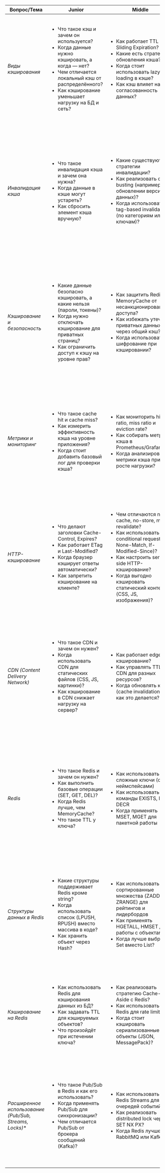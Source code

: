 | Вопрос/Тема                                            | Junior                                                                                                                                                                                                                           | Middle                                                                                                                                                                                                                                                                                   | Senior                                                                                                                                                                                                                                                                       |
| ------------------------------------------------------ | -------------------------------------------------------------------------------------------------------------------------------------------------------------------------------------------------------------------------------- | ---------------------------------------------------------------------------------------------------------------------------------------------------------------------------------------------------------------------------------------------------------------------------------------- | ---------------------------------------------------------------------------------------------------------------------------------------------------------------------------------------------------------------------------------------------------------------------------- |
| *Виды кэширования*                                     | <ul><li>Что такое кэш и зачем он используется?</li><li>Когда данные нужно кэшировать, а когда — нет?</li><li>Чем отличается локальный кэш от распределённого?</li><li>Как кэширование уменьшает нагрузку на БД и сеть?</li></ul> | <ul><li>Как работает TTL и Sliding Expiration?</li><li>Какие есть стратегии обновления кэша?</li><li>Когда стоит использовать lazy-loading в кэше?</li><li>Как кэш влияет на согласованность данных?</li></ul>                                                                           | <ul><li>Как проектировать многослойное кэширование?</li><li>Как решать проблему Cache Stampede?</li><li>Когда кэширование может привести к ошибкам безопасности?</li><li>Как кэшировать данные при микросервисной архитектуре?</li></ul>                                     |
| *Инвалидация кэша*                                     | <ul><li>Что такое инвалидация кэша и зачем она нужна?</li><li>Когда данные в кэше могут устареть?</li><li>Как сбросить элемент кэша вручную?</li></ul>                                                                           | <ul><li>Какие существуют стратегии инвалидации?</li><li>Как реализовать cache busting (например, при обновлении версии данных)?</li><li>Когда использовать tag-based invalidation (по категориям или ключам)?</li></ul>                                                                  | <ul><li>Как проектировать систему инвалидации в распределённой среде (несколько серверов, несколько слоёв кэша)?</li><li>Как минимизировать race conditions при одновременном сбросе кэша?</li><li>Когда выгоднее обновлять данные, а не сбрасывать кэш полностью?</li></ul> |
| *Кэширование и безопасность*                           | <ul><li>Какие данные безопасно кэшировать, а какие нельзя (пароли, токены)?</li><li>Когда нужно отключать кэширование для приватных страниц?</li><li>Как ограничить доступ к кэшу на уровне прав?</li></ul>                      | <ul><li>Как защитить Redis или MemoryCache от несанкционированного доступа?</li><li>Как избежать утечек приватных данных через общий кэш?</li><li>Когда использовать шифрование при кэшировании?</li></ul>                                                                               | <ul><li>Как проектировать систему кэширования в Zero Trust окружении?</li><li>Как реализовать изоляцию данных разных пользователей (multi-tenant cache)?</li><li>Когда и как использовать секретное разделение ключей (namespaces + security scopes)?</li></ul>              |
| *Метрики и мониторинг*                                 | <ul><li>Что такое cache hit и cache miss?</li><li>Как измерить эффективность кэша на уровне приложения?</li><li>Когда стоит добавить базовый лог для проверки кэша?</li></ul>                                                    | <ul><li>Как мониторить hit ratio, miss ratio и eviction rate?</li><li>Как собирать метрики кэша в Prometheus/Grafana?</li><li>Когда анализировать метрики кэша при росте нагрузки?</li></ul>                                                                                             | <ul><li>Как настраивать алерты по аномалиям кэша?</li><li>Как прогнозировать эффективность кэша в разных сценариях нагрузки?</li><li>Когда оптимизация кэша перестаёт быть выгодной (стоимость против выгоды)?</li></ul>                                                     |
| *HTTP-кэширование*                                     | <ul><li>Что делают заголовки Cache-Control, Expires?</li><li>Как работает ETag и Last-Modified?</li><li>Когда браузер кэширует ответы автоматически?</li><li>Как запретить кэширование на клиенте?</li></ul>                     | <ul><li>Чем отличаются no-cache, no-store, must-revalidate?</li><li>Как использовать conditional requests (If-None-Match, If-Modified-Since)?</li><li>Как настроить server-side HTTP-кэширование?</li><li>Когда выгодно кэшировать статический контент (CSS, JS, изображения)?</li></ul> | <ul><li>Как строить стратегию кэширования для REST API?</li><li>Как избежать проблем с устаревшими данными при HTTP-кэше?</li><li>Когда использовать CDN и surrogate key invalidation?</li><li>Как проектировать кэширование GraphQL/SPA приложений?</li></ul>               |
| *CDN (Content Delivery Network)*                       | <ul><li>Что такое CDN и зачем он нужен?</li><li>Когда использовать CDN для статических файлов (CSS, JS, картинки)?</li><li>Как кэширование в CDN снижает нагрузку на сервер?</li></ul>                                           | <ul><li>Как работает edge-кэширование?</li><li>Как управлять TTL в CDN для разных ресурсов?</li><li>Когда обновлять кэш (cache invalidation) и как это делается?</li></ul>                                                                                                               | <ul><li>Как проектировать стратегию CDN для API и динамических данных?</li><li>Когда использовать multi-CDN стратегии для глобальных приложений?</li><li>Как мониторить и оптимизировать эффективность CDN-кэша?</li></ul>                                                   |
| *Redis*                                                | <ul><li>Что такое Redis и зачем он нужен?</li><li>Как выполнить базовые операции (SET, GET, DEL)?</li><li>Когда Redis лучше, чем MemoryCache?</li><li>Что такое TTL у ключа?</li></ul>                                           | <ul><li>Как использовать сложные ключи (с неймспейсами)</li><li>Как использовать команды EXISTS, INCR, DECR</li><li>Когда применять MSET, MGET для пакетной работы</li></ul>                                                                                                             | <ul><li>Как проектировать ключи для масштабируемых приложений (ключи по шаблону, multi-tenant схемы)</li><li>Как управлять eviction-политиками (LRU, LFU, volatile, allkeys)</li><li>Когда Redis может стать bottleneck при большом количестве ключей</li></ul>              |
| *Структуры данных в Redis*                             | <ul><li>Какие структуры поддерживает Redis кроме string?</li><li>Когда использовать список (LPUSH, RPUSH) вместо массива в коде?</li><li>Как хранить объект через Hash?</li></ul>                                                | <ul><li>Как использовать сортированные множества (ZADD, ZRANGE) для рейтингов и лидербордов</li><li>Как применять HGETALL, HMSET для работы с объектами</li><li>Когда лучше выбрать Set вместо List?</li></ul>                                                                           | <ul><li>Как оптимизировать большие коллекции в Redis?</li><li>Как проектировать бизнес-логику вокруг SortedSet?</li><li>Когда стоит денормализовать данные в разные структуры ради скорости?</li></ul>                                                                       |
| *Кэширование на Redis*                                 | <ul><li>Как использовать Redis для кэширования данных из БД?</li><li>Как задавать TTL для кэшируемых объектов?</li><li>Что произойдёт при истечении ключа?</li></ul>                                                             | <ul><li>Как реализовать стратегию Cache-Aside с Redis?</li><li>Как использовать Redis для rate limiting?</li><li>Когда стоит кэшировать сериализованные объекты (JSON, MessagePack)?</li></ul>                                                                                           | <ul><li>Как решать проблему Cache Stampede (locking, prefetch, jitter)?</li><li>Как проектировать многослойное кэширование (L1 + Redis)?</li><li>Когда использовать Redis Streams вместо кэша?</li></ul>                                                                     |
| *Расширенное использование (Pub/Sub, Streams, Locks)** | <ul><li>Что такое Pub/Sub в Redis и как его использовать?</li><li>Когда применять Pub/Sub для синхронизации?</li><li>Чем отличается Pub/Sub от брокера сообщений (Kafka)?</li></ul>                                              | <ul><li>Как использовать Redis Streams для очередей событий?</li><li>Как реализовать distributed lock через SET NX PX?</li><li>Когда Redis лучше RabbitMQ или Kafka?</li></ul>                                                                                                           | <ul><li>Как проектировать Event Sourcing на Redis Streams</li><li>Как реализовать сложные workflows с помощью Streams + Consumer Groups</li><li>Когда Redis может заменить полноценный брокер сообщений</li></ul>                                                            |